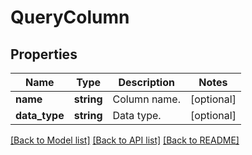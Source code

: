 # QueryColumn

## Properties
Name | Type | Description | Notes
------------ | ------------- | ------------- | -------------
**name** | **string** | Column name. | [optional] 
**data_type** | **string** | Data type. | [optional] 

[[Back to Model list]](../README.md#documentation-for-models) [[Back to API list]](../README.md#documentation-for-api-endpoints) [[Back to README]](../README.md)


